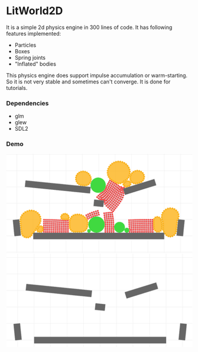 # LitWorld2D
It is a simple 2d physics engine in 300 lines of code. It has following features implemented:
- Particles
- Boxes
- Spring joints
- "Inflated" bodies

This physics engine does support impulse accumulation or warm-starting. 
So it is not very stable and sometimes can't converge. It is done for tutorials.

### Dependencies
- glm
- glew
- SDL2

### Demo

![Demo](/images/demo.png?raw=true)
![Demo](/images/demo.gif?raw=true)